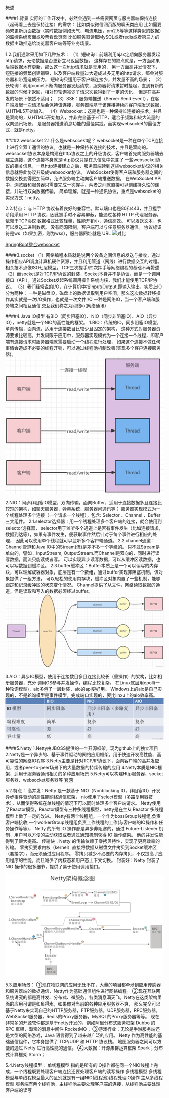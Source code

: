 概述

####1.背景
实际的工作开发中，必然会遇到一些需要网页与服务器端保持连接（起码看上去是保持连接）的需求：
比如类似微信网页版的聊天类应用
比如需要频繁更新页面数据（实时数据例如天气，电流电压，pm2.5等等这样类似的数据）的监控系统页面或股票看盘页面
比如服务器读取MySQL或者redis或者第三方的数据主动推送给浏览器客户端等等业务场景。

1.2.我们通常采用如下几种技术：
（1）短轮询：前端利用ajax定期向服务器发起http请求，无论数据是否更新立马返回数据。
    这样存在的缺点就是，一方面如果后端数据木有更新，那么这一次http请求就是无用的，
    另一方面高并发情况下，短链接的频繁创建销毁，以及客户端数量过大造成过多无用的http请求，都会对服务器和带宽造成压力，
    短轮询只适用于客户端连接少，并发量不高的场景；
（2）长轮询：利用comet不断向服务器发起请求，服务器将请求暂时挂起，直到有新的数据的时候才返回，相对短轮询减少了请求次数得到了一定的优化，
    但是在高并发的场景下依然不适用；
（3）SSE：服务端推送（Server Send Event），在客户端发起一次请求后会保持该连接，服务器端基于该连接持续向客户端发送数据，从HTML5开始加入。
（4）Websocket：这是也是一种保持长连接的技术，并且是双向的，从HTML5开始加入，并非完全基于HTTP，适合于频繁和较大流量的双向通讯场景，
    是服务器推送消息功能的最佳实践。而实现websocket的最佳方式，就是netty。
    
    
####2.websocket
2.1.什么是websocekt呢？
websocket是一种在单个TCP连接上进行全双工通信的协议。也就是一种保持长连接的技术，并且是双向的。
websocket协议本身是构建在http协议之上的升级协议，客户端首先向服务器端去建立连接，这个连接本身就是http协议只是在头信息中包含了
一些websocket协议的相关信息，一旦http连接建立之后，服务器端读到这些websocket协议的相关信息就将此协议升级成websocket协议。
WebSocket使得客户端和服务器之间的数据交换变得更加简单，允许服务端主动向客户端推送数据。
在WebSocket API中，浏览器和服务器只需要完成一次握手，两者之间就直接可以创建持久性的连接，并进行双向数据传输。
简单理解，就是一种通讯协议，重点是websocket的实现方式：netty。

2.2.特点：
与 HTTP 协议有着良好的兼容性。默认端口也是80和443，并且握手阶段采用 HTTP 协议，因此握手时不容易屏蔽，能通过各种 HTTP 代理服务器。
依赖于TCP协议
数据格式比较轻量，性能开销小，通信高效。
可以发送文本，也可以发送二进制数据。
没有同源限制，客户端可以与任意服务器通信。
协议标识符是ws（如果加密，则为wss），服务器网址就是 URL
![对比](image/HTTP与Websocket.jpg)

[SpringBoot整合websocket](../Spring%20Cloud/1.SpringBoot/5.SpringBoot%20整合websocket.md)


####3.socket
（1）网络编程本质就是说两个设备之间信息的发送与接收，通过操作相应API调度计算机硬件资源，并且利用管道（网线）进行数据交互的过程。
    相关技术点像ISO七层模型，TCP三次握手/四次挥手等网络编程的基础不再赘述
（2）而socket是对TCP/IP协议的封装，Socket本身并不是协议，而是一个调用接口（API），通过Socket发起系统调用操作系统内核，我们才能使用TCP/IP协议。
（3）我们经常说的I/O，在计算机中指Input/Output,即输入输出，实质上IO分为两种：
    一种是磁盘IO，磁盘上的数据读取到用户空间，那么这次数据转移操作其实就是一次I/O操作，也就是一次文件I/O
    一种是网络IO，当一个客户端和服务端之间相互通信,交互我们称之为网络io(网络通讯)


####4.Java IO模型
有BIO（同步阻塞IO）、NIO（同步非阻塞IO）、AIO（异步IO），netty就是一个NIO的高性能的框架。
1.BIO：传统的IO，同步阻塞IO模型，单向传输，面向流，适用于连接数目比较少且固定的架构，
       这种方式对服务器资源要求比较高，并发局限于应用中，服务器实现模式为一个连接一个线程，即客户端有连接请求时服务器端就需要启动一个线程进行处理，
       如果这个连接不做任何事情会造成不必要的线程开销，可以通过线程池机制改善(实现多个客户连接服务器)。
       ![BIO](image/BIO.jpg)
       
2.NIO：同步非阻塞IO模型，双向传输，面向Buffer，适用于连接数据多且连接比较短的架构，如聊天服务器，弹幕系统，服务器间通讯等；
       服务器实现模式为一个线程处理多个连接（一个请求一个线程），包含: Selector 、Channel 、Buffer三大组件。
       2.1.selector选择器：用一个线程处理多个客户端的连接，就会使用到selector选择器，
            selector用于监听多个通道上是否有事件发生（比如连接请求，数据到达等），如果有事件发生，便获取事件然后针对于每个事件进行相应的处理，
            因此可以使用单个线程就可以监听多个客户端通道。
       2.2.channel通道：Channel管道和Java IO中的Stream(流)是差不多一个等级的。
            只不过Stream是单向的，譬如：InputStream, OutputStream.而Channel是双向的，同时进行读写数据，而流只能读或者写。
            可以实现异步读写数据，可以从缓冲区读数据，也可以写数据到缓冲区。
       2.3.buffer缓冲区：Buffer本质上是一个可以读写的内存块，可以理解成容器对象，底层是有一个数组，通过buffer实现非阻塞机制，该对象提供了一组方法，
            可以轻松的使用内存块，缓冲区对象内置了一些机制，能够跟踪和记录缓冲区的状态变化情况。
            Channel提供了从文件，网络读取数据的通道，但是读取和写入的数据必须经过buffer。
       ![NIO](image/NIO.jpg)
            
3.AIO：异步IO模型，使用于连接数目多且连接比较长（重操作）的架构，比如相册服务器，充分 调用OS参与并发操作，编程比较复杂。
       在Linux底层用epoll(一种轮询模型)，aio多包了一层封装，aio的api更好用。
       Windows上的aio是自己实现的，不是轮询模型是事件模型，完成端口实现的，要比linxu上的aio效率高。
       ![IO对比](image/IO对比.jpg)


####5.Netty
1.Netty由JBOSS提供的一个开源框架。现为github上的独立项目
2.Netty是一个异步的、基于事件驱动的网络应用框架，用于快速开发高性能、高可靠性的网络IO程序
3.Netty主要是针对TCP/IP协议下，面向客户端的高并发应用，或者peer-to-peer场景下的大量数据的持续传输的应用
4.Netty本质是NIO框架，适用于服务器通讯相关的多种应用场景
5.Netty可以构建Http服务器、socket服务器、websocket服务器等
[官网](https://netty.io/index.html)

5.2.特点：
高并发：Netty 是一款基于 NIO（Nonblocking IO，非阻塞IO）开发异步事件驱动的高性能网络通信框架，
       nio使用了select模型（多路复用器技术），从而使得系统在单线程的情况下可以同时处理多个客户端请求。
       Netty使用了Reactor模型，Reactor模型有三种多线程模型，netty是在主从 Reactor 多线程模型上做了一定的改进。
       Netty有两个线程组，一个作为bossGroup线程组,负责客户端接收,一个workerGroup线程组负责工作线程的工作(与客户端的IO操作和任务操作等等)，
       Netty 的所有 IO 操作都是异步非阻塞的，通过 Future-Listener 机制，用户可以方便的主动获取或者通过通知机制获得 IO 操作结果。
       他的并发性能得到了很大提高。
传输快：Netty 的传输依赖于零拷贝特性，实现了更高效率的传输。
       零拷贝要求内核（kernel）直接将数据从磁盘文件拷贝到Socket缓冲区（套接字），而无须通过应用程序。
       零拷贝减少不必要的内存拷贝，不仅提高了应用程序的性能，而且减少了内核态和用户态上下文切换。
封装好：Netty 封装了 NIO 操作的很多细节，提供了易于使用调用接口。

![Netty架构图](image/Netty架构.jpg)

5.3.应用场景：
①现在物联网的应用无处不在，大量的项目都牵涉到应用传感器和服务器端的数据通信，Netty作为基础通信组件进行网络编程。
②现在互联网系统讲究的都是高并发、分布式、微服务，各类消息满天飞，Netty在这类架构里面的应用可谓是如鱼得水，如果你对当前的各种应用服务器不爽，
    那么完全可以基于Netty来实现自己的HTTP服务器，FTP服务器，UDP服务器，RPC服务器，WebSocket服务器，Redis的Proxy服务器，MySQL的Proxy服务器等等。
    现在非常多的开源软件都是基于netty开发的，例如阿里分布式服务框架 Dubbo 的 RPC 框架，淘宝的消息中间件 RocketMQ；
③游戏行业：无论是手游服务端还是大型的网络游戏，Java 语言得到了越来越广泛的应用。
    Netty 作为高性能的基础通信组件，它本身提供了 TCP/UDP 和 HTTP 协议栈。
    地图服务器之间可以方便的通过 Netty 进行高性能的通信。
④大数据：开源集群运算框架 Spark；分布式计算框架 Storm；

5.4.Netty线程模型：
单线程模型
    指的是所有的IO操作都在同一个NIO线程上完成，一个线程既要处理客户端连接还要处理客户端的读写操作
多线程模型
    多线程模型与单线程模型最大的区别就是有一组NIO(线程池)线程处理IO操作
主从多线程模型
    服务端有两个线程池，主线程池主要处理客户端的连接，从线程池主要处理客户端的读写